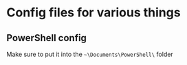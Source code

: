 # Config files for various things

## PowerShell config

Make sure to put it into the `~\Documents\PowerShell\` folder
